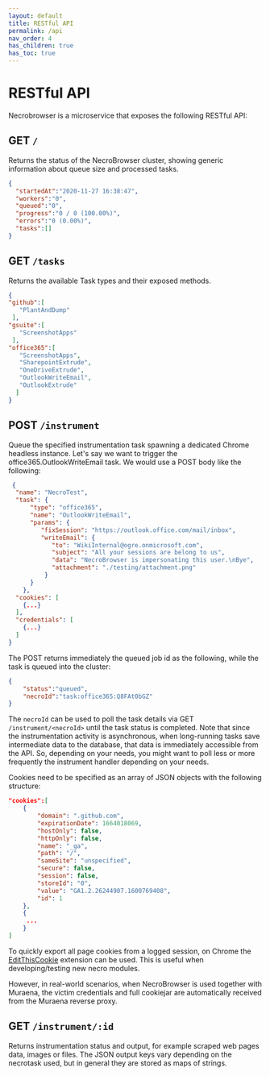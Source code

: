 ```yaml
---
layout: default
title: RESTful API
permalink: /api
nav_order: 4
has_children: true
has_toc: true
---
```


# RESTful API

Necrobrowser is a microservice that exposes the following RESTful API:

## GET `/`

Returns the status of the NecroBrowser cluster, showing generic information about queue size and processed tasks.
```json
{ 
  "startedAt":"2020-11-27 16:38:47",
  "workers":"0",  
  "queued":"0",
  "progress":"0 / 0 (100.00%)",
  "errors":"0 (0.00%)",
  "tasks":[]
}
```

## GET `/tasks`
Returns the available Task types and their exposed methods.

```json
{
"github":[
   "PlantAndDump"
 ],
"gsuite":[
   "ScreenshotApps"
 ],
"office365":[
   "ScreenshotApps",
   "SharepointExtrude",
   "OneDriveExtrude",
   "OutlookWriteEmail",
   "OutlookExtrude"
  ]
}
```

## POST `/instrument`

Queue the specified instrumentation task spawning a dedicated Chrome headless instance.
Let's say we want to trigger the office365.OutlookWriteEmail task. We would use a POST body like the following:

```json
 {
  "name": "NecroTest",
  "task": {
      "type": "office365",
      "name": "OutlookWriteEmail",
      "params": {
         "fixSession": "https://outlook.office.com/mail/inbox",
         "writeEmail": {
            "to": "WikiInternal@ogre.onmicrosoft.com",
            "subject": "All your sessions are belong to us",
            "data": "NecroBrowser is impersonating this user.\nBye",
            "attachment": "./testing/attachment.png"
          }
      }
    }, 
  "cookies": [
    {...}
  ], 
  "credentials": [
    {...}
  ]
}
```

The POST returns immediately the queued job id as the following, while the task is queued into the cluster:

```json
{
    "status":"queued",
    "necroId":"task:office365:Q8FAt0bGZ"
}
```

The `necroId` can be used to poll the task details via GET `/instrument/<necroId>` until the task status is completed.
Note that since the instrumentation activity is asynchronous, when long-running tasks save intermediate data to the database,
that data is immediately accessible from the API. So, depending on your needs, you might want to poll less or more frequently
the instrument handler depending on your needs.

Cookies need to be specified as an array of JSON objects with the following structure:

```json
"cookies":[
    {
        "domain": ".github.com",
        "expirationDate": 1664018069,
        "hostOnly": false,
        "httpOnly": false,
        "name": "_ga",
        "path": "/",
        "sameSite": "unspecified",
        "secure": false,
        "session": false,
        "storeId": "0",
        "value": "GA1.2.26244907.1600769408",
        "id": 1
    },
    {
     ... 
    }
]
```

To quickly export all page cookies from a logged session, on Chrome the 
[EditThisCookie](https://chrome.google.com/webstore/detail/editthiscookie/fngmhnnpilhplaeedifhccceomclgfbg) extension 
can be used. This is useful when developing/testing new necro modules.

However, in real-world scenarios, when NecroBrowser is used together with Muraena,
the victim credentials and full cookiejar are automatically received from the Muraena reverse proxy.


## GET  `/instrument/:id`

Returns instrumentation status and output, for example scraped web pages data, images or files.
The JSON output keys vary depending on the necrotask used,
but in general they are stored as maps of strings.
